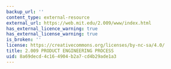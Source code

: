 ```yaml
---
backup_url: ''
content_type: external-resource
external_url: https://web.mit.edu/2.009/www/index.html
has_external_licence_warning: true
has_external_license_warning: true
is_broken: ''
license: https://creativecommons.org/licenses/by-nc-sa/4.0/
title: 2.009 PRODUCT ENGINEERING PROCESS
uid: 8a69decd-4c16-4904-b2a7-cd4b29ade1a3
---
```

